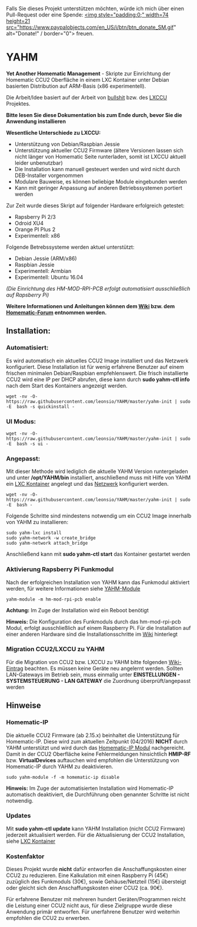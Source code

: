 
Falls Sie dieses Projekt unterstützen möchten, würde ich mich über einen Pull-Request oder eine Spende: <a href="https://www.paypal.com/cgi-bin/webscr?cmd=_s-xclick&hosted_button_id=9WRZHSCVYL6XL"><img style="padding:0;" width=74 height=21  src="https://www.paypalobjects.com/en_US/i/btn/btn_donate_SM.gif" alt="Donate!" / border="0"></a> freuen.

# YAHM
**Yet Another Homematic Management** - Skripte zur Einrichtung der Homematic CCU2 Oberfläche in einem LXC Kontainer unter Debian basierten Distribution auf ARM-Basis (x86 experimentell).

Die Arbeit/Idee basiert auf der Arbeit von [bullshit](https://github.com/bullshit/lxccu) bzw. des [LXCCU](http://www.lxccu.com) Projektes.


**Bitte lesen Sie diese Dokumentation bis zum Ende durch, bevor Sie die Anwendung installieren**


**Wesentliche Unterschiede zu LXCCU:**
+ Unterstützung von Debian/Raspbian Jessie
+ Unterstützung aktueller CCU2 Firmware (ältere Versionen lassen sich nicht länger von Homematic Seite runterladen, somit ist LXCCU aktuell leider unbenutzbar)
+ Die Installation kann manuell gesteuert werden und wird nicht durch DEB-Installer vorgenommen
+ Modulare Bauweise, es können beliebige Module eingebunden werden
+ Kann mit geringer Anpassung auf anderen Betriebssystemen portiert werden

Zur Zeit wurde dieses Skript auf folgender Hardware erfolgreich getestet:
* Rapsberry Pi 2/3
* Odroid XU4
* Orange PI Plus 2
* Experimentell: x86 

Folgende Betrebssysteme werden aktuel unterstützt:
* Debian Jessie (ARM/x86)
* Raspbian Jessie
* Experimentell: Armbian
* Experimentell: Ubuntu 16.04

_(Die Einrichtung des HM-MOD-RPI-PCB erfolgt automatisiert ausschließlich auf Rapsberry Pi)_

**Weitere Informationen und Anleitungen können dem [Wiki](https://github.com/leonsio/YAHM/wiki) bzw. dem [Homematic-Forum](http://homematic-forum.de/forum/viewtopic.php?f=18&t=31033) entnommen werden.**

## Installation:

### Automatisiert: 
Es wird automatisch ein aktuelles CCU2 Image installiert und das Netzwerk konfiguriert. Diese Installation ist für wenig erfahrene Benutzer auf einem frischen minimalen Debian/Raspbian empfehlenswert.  Die frisch installierte CCU2 wird eine IP per DHCP abrufen, diese kann durch **sudo yahm-ctl info** nach dem Start des Kontainers angezeigt werden.

```
wget -nv -O- https://raw.githubusercontent.com/leonsio/YAHM/master/yahm-init | sudo -E  bash -s quickinstall -
```

### UI Modus:

```
wget -nv -O- https://raw.githubusercontent.com/leonsio/YAHM/master/yahm-init | sudo -E  bash -s ui -
```

### Angepasst:

Mit dieser Methode wird lediglich die aktuelle YAHM Version runtergeladen und unter **/opt/YAHM/bin** installiert, anschließend muss mit Hilfe von YAHM ein [LXC Kontainer](https://github.com/leonsio/YAHM/wiki/YAHM-LXC) angelegt und das [Netzwerk](https://github.com/leonsio/YAHM/wiki/YAHM-Netzwerk) konfiguriert werden.

```
wget -nv -O- https://raw.githubusercontent.com/leonsio/YAHM/master/yahm-init | sudo -E  bash -
```

Folgende Schritte sind mindestens notwendig um ein CCU2 Image innerhalb von YAHM zu installieren:

```
sudo yahm-lxc install
sudo yahm-network -w create_bridge
sudo yahm-network attach_bridge
```

Anschließend kann mit **sudo yahm-ctl start** das Kontainer gestartet werden

### Aktivierung Rapsberry Pi Funkmodul
Nach der erfolgreichen Installation von YAHM kann das Funkmodul aktiviert werden, für weitere Informationen siehe [YAHM-Module](https://github.com/leonsio/YAHM/wiki/YAHM-Module)

```
yahm-module -m hm-mod-rpi-pcb enable
```

**Achtung:** Im Zuge der Installation wird ein Reboot benötigt

**Hinweis:** Die Konfiguration des Funkmoduls durch das hm-mod-rpi-pcb Modul, erfolgt ausschließlich auf einem Raspberry Pi. Für die Installation auf einer anderen Hardware sind die Installationsschritte im [Wiki](https://github.com/leonsio/YAHM/wiki/YAHM-Module:-HM-MOD-RPI-PCB) hinterlegt

### Migration CCU2/LXCCU zu YAHM
Für die Migration von CCU2 bzw. LXCCU zu YAHM bitte folgenden [Wiki-Eintrag](https://github.com/leonsio/YAHM/wiki/Migration-von-CCU-zu-YAHM) beachten. Es müssen keine Geräte neu angelernt werden. Sollten LAN-Gateways im Betrieb sein, muss einmalig unter **EINSTELLUNGEN - SYSTEMSTEUERUNG - LAN GATEWAY** die Zuordnung überprüft/angepasst werden

## Hinweise
### Homematic-IP
Die aktuelle CCU2 Firmware (ab 2.15.x) beinhaltet die Unterstützung für Homematic-IP. Diese wird zum aktuellen Zeitpunkt (04/2016) **NICHT** durch YAHM unterstützt und wird durch das [Homematic-IP Modul](https://github.com/leonsio/YAHM/wiki/YAHM-Module:-Homematic-IP) nachgereicht. Damit in der CCU2 Oberfläche keine Fehlermeldungen hinsichtlich **HMIP-RF** bzw. **VirtualDevices** auftauchen wird empfohlen die Unterstützung von Homematic-IP durch YAHM zu deaktivieren.

```
sudo yahm-module -f -m homematic-ip disable
```

**Hinweis:** Im Zuge der automatisierten Installation wird Homematic-IP automatisch deaktiviert, die Durchführung oben genannter Schritte ist nicht notwendig.

### Updates
Mit **sudo yahm-ctl update** kann YAHM Installation (nicht CCU2 Firmware) jederzeit aktualisiert werden. Für die Aktualisierung der CCU2 Installation, siehe [LXC Kontainer](https://github.com/leonsio/YAHM/wiki/YAHM-LXC)

### Kostenfaktor
Dieses Projekt wurde **nicht** dafür entworfen die Anschaffungskosten einer CCU2 zu reduzieren.
Eine Kalkulation mit einen Raspberry Pi (45€) zuzüglich des Funkmoduls (30€), sowie Gehäuse/Netzteil (15€) übersteigt oder gleicht sich den Anschaffungskosten einer CCU2 (ca. 90€). 

Für erfahrene Benutzer mit mehreren hundert Geräten/Programmen reicht die Leistung einer CCU2 nicht aus, für diese Zielgruppe wurde diese Anwendung primär entworfen. Für unerfahrene Benutzer wird weiterhin empfohlen die CCU2 zu erwerben.

